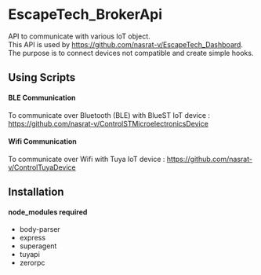 # EscapeTech_BrokerApi
API to communicate with various IoT object.  
This API is used by https://github.com/nasrat-v/EscapeTech_Dashboard.  
The purpose is to connect devices not compatible and create simple hooks.

## Using Scripts

#### BLE Communication
To communicate over Bluetooth (BLE) with BlueST IoT device : https://github.com/nasrat-v/ControlSTMicroelectronicsDevice

#### Wifi Communication
To communicate over Wifi with Tuya IoT device : https://github.com/nasrat-v/ControlTuyaDevice

## Installation

#### node_modules required
- body-parser
- express
- superagent
- tuyapi
- zerorpc
